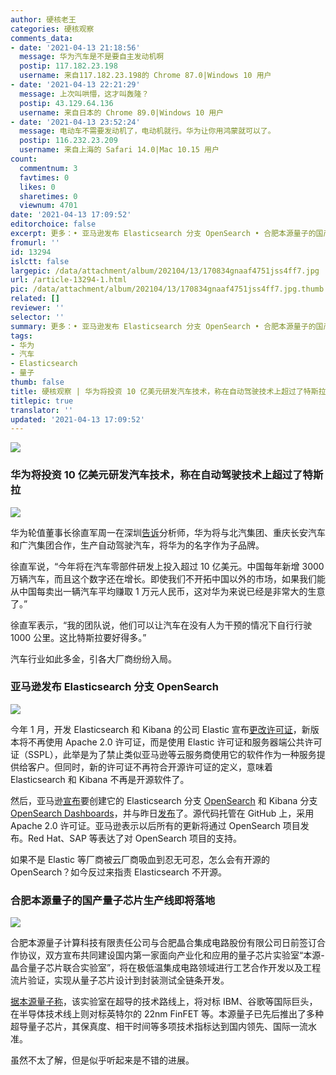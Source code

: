 ```yaml
---
author: 硬核老王
categories: 硬核观察
comments_data:
- date: '2021-04-13 21:18:56'
  message: 华为汽车是不是要自主发动机啊
  postip: 117.182.23.198
  username: 来自117.182.23.198的 Chrome 87.0|Windows 10 用户
- date: '2021-04-13 22:21:29'
  message: 上次叫哄懵，这才叫轰隆？
  postip: 43.129.64.136
  username: 来自日本的 Chrome 89.0|Windows 10 用户
- date: '2021-04-13 23:52:24'
  message: 电动车不需要发动机了，电动机就行。华为让你用鸿蒙就可以了。
  postip: 116.232.23.209
  username: 来自上海的 Safari 14.0|Mac 10.15 用户
count:
  commentnum: 3
  favtimes: 0
  likes: 0
  sharetimes: 0
  viewnum: 4701
date: '2021-04-13 17:09:52'
editorchoice: false
excerpt: 更多：• 亚马逊发布 Elasticsearch 分支 OpenSearch • 合肥本源量子的国产量子芯片生产线即将落地
fromurl: ''
id: 13294
islctt: false
largepic: /data/attachment/album/202104/13/170834gnaaf4751jss4ff7.jpg
url: /article-13294-1.html
pic: /data/attachment/album/202104/13/170834gnaaf4751jss4ff7.jpg.thumb.jpg
related: []
reviewer: ''
selector: ''
summary: 更多：• 亚马逊发布 Elasticsearch 分支 OpenSearch • 合肥本源量子的国产量子芯片生产线即将落地
tags:
- 华为
- 汽车
- Elasticsearch
- 量子
thumb: false
title: 硬核观察 | 华为将投资 10 亿美元研发汽车技术，称在自动驾驶技术上超过了特斯拉
titlepic: true
translator: ''
updated: '2021-04-13 17:09:52'
---
```


![](/data/attachment/album/202104/13/170834gnaaf4751jss4ff7.jpg)


### 华为将投资 10 亿美元研发汽车技术，称在自动驾驶技术上超过了特斯拉


![](/data/attachment/album/202104/13/170847u14q6iz5nppip041.jpg)


华为轮值董事长徐直军周一在深圳[告诉](https://www.bloomberg.com/news/articles/2021-04-12/huawei-to-invest-1-billion-on-car-tech-it-says-surpasses-tesla)分析师，华为将与北汽集团、重庆长安汽车和广汽集团合作，生产自动驾驶汽车，将华为的名字作为子品牌。


徐直军说，“今年将在汽车零部件研发上投入超过 10 亿美元。中国每年新增 3000 万辆汽车，而且这个数字还在增长。即使我们不开拓中国以外的市场，如果我们能从中国每卖出一辆汽车平均赚取 1 万元人民币，这对华为来说已经是非常大的生意了。”


徐直军表示，“我的团队说，他们可以让汽车在没有人为干预的情况下自行行驶 1000 公里。这比特斯拉要好得多。”


汽车行业如此多金，引各大厂商纷纷入局。 


### 亚马逊发布 Elasticsearch 分支 OpenSearch


![](/data/attachment/album/202104/13/170912s9yrsnsszttojksn.jpg)


今年 1 月，开发 Elasticsearch 和 Kibana 的公司 Elastic 宣布[更改许可证](/article-13035-1.html)，新版本将不再使用 Apache 2.0 许可证，而是使用 Elastic 许可证和服务器端公共许可证（SSPL），此举是为了禁止类似亚马逊等云服务商使用它的软件作为一种服务提供给客户。但同时，新的许可证不再符合开源许可证的定义，意味着 Elasticsearch 和 Kibana 不再是开源软件了。


然后，亚马逊[宣布](/article-13042-1.html)要创建它的 Elasticsearch 分支 [OpenSearch](https://github.com/opensearch-project/OpenSearch) 和 Kibana 分支 [OpenSearch Dashboards](https://github.com/opensearch-project/OpenSearch-Dashboards)，并与昨日[发布](https://aws.amazon.com/cn/blogs/opensource/introducing-opensearch/)了。源代码托管在 GitHub 上，采用 Apache 2.0 许可证。亚马逊表示以后所有的更新将通过 OpenSearch 项目发布。Red Hat、SAP 等表达了对 OpenSearch 项目的支持。


如果不是 Elastic 等厂商被云厂商吸血到忍无可忍，怎么会有开源的 OpenSearch？如今反过来指责 Elasticsearch 不开源。


### 合肥本源量子的国产量子芯片生产线即将落地


![](/data/attachment/album/202104/13/170936rgmd82msk8mgmskc.jpg)


合肥本源量子计算科技有限责任公司与合肥晶合集成电路股份有限公司日前签订合作协议，双方宣布共同建设国内第一家面向产业化和应用的量子芯片实验室“本源-晶合量子芯片联合实验室”，将在极低温集成电路领域进行工艺合作开发以及工程流片验证，实现从量子芯片设计到封装测试全链条开发。


[据本源量子称](https://www.cnbeta.com/articles/tech/1114153.htm)，该实验室在超导的技术路线上，将对标 IBM、谷歌等国际巨头，在半导体技术线上则对标英特尔的 22nm FinFET 等。本源量子已先后推出了多种超导量子芯片，其保真度、相干时间等多项技术指标达到国内领先、国际一流水准。


虽然不太了解，但是似乎听起来是不错的进展。